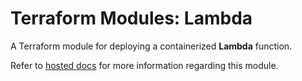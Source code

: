 # Terraform Modules: Lambda

A Terraform module for deploying a containerized **Lambda** function.

Refer to [hosted docs](https://cumberland-cloud.github.io/modules-lambda/) for more information regarding this module.